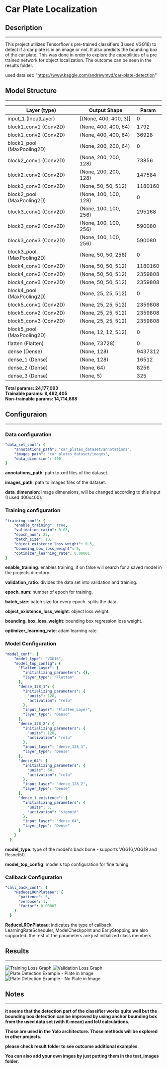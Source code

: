 # Car Plate Localization


## Description
------
This project utilizes Tensorflow's pre-trained classifiers (I used VGG16) to detect if a car plate is in an image or not.
It also predicts the bounding box of the car plate. This was done in order to explore the capabilities of a pre trained network for object localization.
The outcome can be seen in the results folder.


used data set: "https://www.kaggle.com/andrewmvd/car-plate-detection"
 

## Model Structure
------



| Layer (type)               | Output Shape          | Param   |
|----------------------------|-----------------------|---------|
| input_1 (InputLayer)       | [(None, 400, 400, 3)] | 0       |
| block1_conv1 (Conv2D)      | (None, 400, 400, 64)  | 1792    |
| block1_conv2 (Conv2D)      | (None, 400, 400, 64)  | 36928   |
| block1_pool (MaxPooling2D) | (None, 200, 200, 64)  | 0       |
| block2_conv1 (Conv2D)      | (None, 200, 200, 128) | 73856   |
| block2_conv2 (Conv2D)      | (None, 200, 200, 128) | 147584  |
| block3_conv3 (Conv2D)      | (None, 50, 50, 512)   | 1180160 |
| block2_pool (MaxPooling2D) | (None, 100, 100, 128) | 0       |
| block3_conv1 (Conv2D)      | (None, 100, 100, 256) | 295168  |
| block3_conv2 (Conv2D)      | (None, 100, 100, 256) | 590080  |
| block3_conv3 (Conv2D)      | (None, 100, 100, 256) | 590080  |
| block3_pool (MaxPooling2D) | (None, 50, 50, 256)   | 0       |
| block4_conv1 (Conv2D)      | (None, 50, 50, 512)   | 1180160 |
| block4_conv2 (Conv2D)      | (None, 50, 50, 512)   | 2359808 |
| block4_conv3 (Conv2D)      | (None, 50, 50, 512)   | 2359808 |
| block4_pool (MaxPooling2D) | (None, 25, 25, 512)   | 0       |
| block5_conv1 (Conv2D)      | (None, 25, 25, 512)   | 2359808 |
| block5_conv2 (Conv2D)      | (None, 25, 25, 512)   | 2359808 |
| block5_conv3 (Conv2D)      | (None, 25, 25, 512)   | 2359808 |
| block5_pool (MaxPooling2D) | (None, 12, 12, 512)   | 0       |
| flatten (Flatten)          | (None, 73728)         | 0       |
| dense (Dense)              | (None, 128)           | 9437312 |
| dense_1 (Dense)            | (None, 128)           | 16512   |
| dense_2 (Dense)            | (None, 64)            | 8256    |
| dense_3 (Dense)            | (None, 5)             | 325     |



__Total params: 24,177,093__\
__Trainable params: 9,462,405__\
__Non-trainable params: 14,714,688__



## Configuraion
------

### Data configuration



```yaml
"data_set_conf": {
    "annotations_path": "car_plates_dataset/annotations",
    "images_path": "car_plates_dataset/images",
    "data_dimension": 400
}
```


__annotations_path__: path to xml files of the dataset.

__images_path__:   path to images files of the dataset.

__data_dimension__: image dimensions, will be changed according to this input (I used 400x400).

### Training configuration


```yaml
"training_conf": {
    "enable_training": true,
    "validation_ratio": 0.03,
    "epoch_num": 25,
    "batch_size": 10,
    "object_existence_loss_weight": 0.5,
    "bounding_box_loss_weight": 5,
    "optimizer_learning_rate": 0.00001
}

```

__enable_training__: enables training, if on false will search for a saved model in the projects directory.

__validation_ratio__: divides the data set into validation and training.

__epoch_num__: number of epoch for training.

__batch_size__: batch size for every epoch. splits the data.

__object_existence_loss_weight__: object loss weight.

__bounding_box_loss_weight__: bounding box regression loss weight.

__optimizer_learning_rate__: adam learning rate.


### Model Configuration

```yaml
"model_conf": { 
    "model_type": "VGG16",
    "model_top_config": {
      "Flatten_Layer": {
        "initializing_parameters": {},
        "layer_type": "Flatten"
      },
      "dense_128_1": {
        "initializing_parameters": {
          "units": 128,
          "activation": "relu"
        },
        "input_layer": "Flatten_Layer",
        "layer_type": "Dense"
      },
      "dense_128_2": {
        "initializing_parameters": {
          "units": 128,
          "activation": "relu"
        },
        "input_layer": "dense_128_1",
        "layer_type": "Dense"
      },
      "dense_64": {
        "initializing_parameters": {
          "units": 64,
          "activation": "relu"
        },
        "input_layer": "dense_128_2",
        "layer_type": "Dense"
      },
      "dense_1_existence": {
        "initializing_parameters": {
          "units": 5,
          "activation": "sigmoid"
        },
        "input_layer": "dense_64",
        "layer_type": "Dense"
      }
    }
  },
```
  
__model_type__: type of the model's back bone - supports VGG16,VGG19 and Resnet50.

__model_top_config__: model's top configuration for fine tuning.

### Callback Configuration

```yaml
"call_back_conf": {
    "ReduceLROnPlateau": {
      "patience": 5,
      "verbose": 1,
      "factor": 0.00005
    }
  }

```

__ReduceLROnPlateau__: indicates the type of callback. LearningRateScheduler, ModelCheckpoint and EarlyStopping are also supported. the rest of the parameters are just initialized class members.

## Results
------

![Training Loss Graph](https://github.com/OrElimelech/computer_vision_projects/blob/main/car_plate_localization/results/training%20loss%20Graph.jpg "Training Loss Graph")
![Validation Loss Graph](https://github.com/OrElimelech/computer_vision_projects/blob/main/car_plate_localization/results/validation%20val_loss%20Graph.jpg "Validation Loss Graph")
![Plate Detection Example - Plate in Image](https://github.com/OrElimelech/computer_vision_projects/blob/main/car_plate_localization/results/result5.JPG "Plate Detection Example - Plate in Image")
![Plate Detection Example - No Plate in Image](https://github.com/OrElimelech/computer_vision_projects/blob/main/car_plate_localization/results/result7.JPG "Plate Detection Example - No Plate in Image")


## Notes
------

__it seems that the detection part of the classifier works quite well but the bounding box detection can be improved by using anchor bounding box from the used data set (with K-mean) and IoU calculations__.

__Those are used in the Yolo architecture. Those methods will be explored in other projects__.

__please check result folder to see outcome additional examples__.

__You can also add your own imges by just putting them in the test_images folder__.